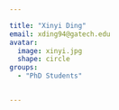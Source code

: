 ```yaml
---

title: "Xinyi Ding"
email: xding94@gatech.edu
avatar:
  image: xinyi.jpg
  shape: circle
groups:
  - "PhD Students"


---
```

